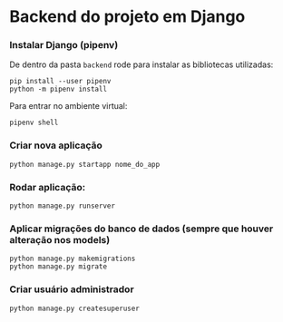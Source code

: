 # Backend do projeto em Django

### Instalar Django (pipenv)
De dentro da pasta `backend` rode para instalar as bibliotecas utilizadas:
```
pip install --user pipenv
python -m pipenv install
```

Para entrar no ambiente virtual:
```
pipenv shell
```

### Criar nova aplicação
```
python manage.py startapp nome_do_app
```

### Rodar aplicação:
```
python manage.py runserver
```

### Aplicar migrações do banco de dados (sempre que houver alteração nos models)
```
python manage.py makemigrations
python manage.py migrate
```

### Criar usuário administrador
```
python manage.py createsuperuser
```